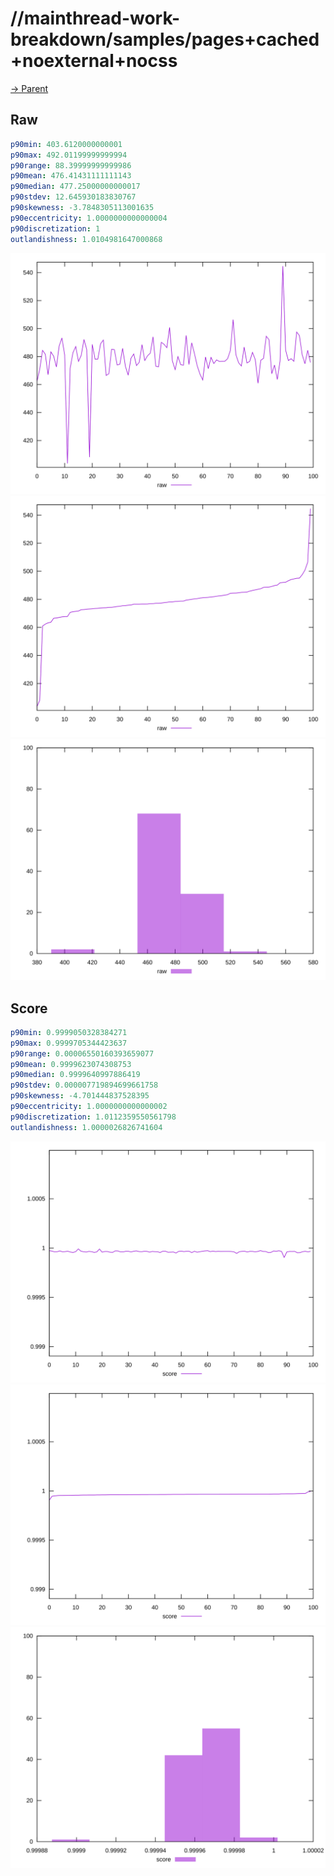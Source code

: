 
# //mainthread-work-breakdown/samples/pages+cached+noexternal+nocss

[→ Parent](../..)


## Raw


```yaml
p90min: 403.6120000000001
p90max: 492.01199999999994
p90range: 88.39999999999986
p90mean: 476.41431111111143
p90median: 477.25000000000017
p90stdev: 12.645930183830767
p90skewness: -3.7848305113001635
p90eccentricity: 1.0000000000000004
p90discretization: 1
outlandishness: 1.0104981647000868

```

![PLOT: raw-values](./raw/values.svg)![PLOT: raw-sorted](./raw/sorted.svg)![PLOT: raw-histogram](./raw/histogram.svg)
## Score


```yaml
p90min: 0.9999050328384271
p90max: 0.9999705344423637
p90range: 0.00006550160393659077
p90mean: 0.9999623074308753
p90median: 0.9999640997886419
p90stdev: 0.000007719894699661758
p90skewness: -4.701444837528395
p90eccentricity: 1.0000000000000002
p90discretization: 1.0112359550561798
outlandishness: 1.0000026826741604

```

![PLOT: score-values](./score/values.svg)![PLOT: score-sorted](./score/sorted.svg)![PLOT: score-histogram](./score/histogram.svg)